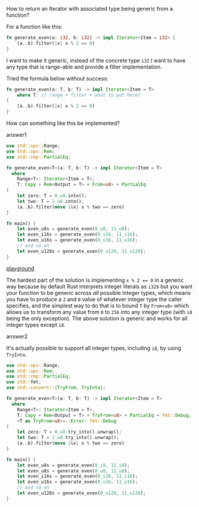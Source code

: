 How to return an Iterator with associated type being generic from a function?

For a function like this:

```rust
fn generate_even(a: i32, b: i32) -> impl Iterator<Item = i32> {
    (a..b).filter(|x| x % 2 == 0)
}
```

I want to make it generic, instead of the concrete type `i32` I want to have any type that is range-able and provide a filter implementation.

Tried the formula below without success:

```rust
fn generate_even(a: T, b: T) -> impl Iterator<Item = T>
    where T: // range + filter + what to put here?
{
    (a..b).filter(|x| x % 2 == 0)
}
```

How can something like this be implemented?

answer1

```rust
use std::ops::Range;
use std::ops::Rem;
use std::cmp::PartialEq;

fn generate_even<T>(a: T, b: T) -> impl Iterator<Item = T>
  where
    Range<T>: Iterator<Item = T>,
    T: Copy + Rem<Output = T> + From<u8> + PartialEq
{
    let zero: T = 0_u8.into();
    let two: T = 2_u8.into();
    (a..b).filter(move |&x| x % two == zero)
}

fn main() {
    let even_u8s = generate_even(0_u8, 11_u8);
    let even_i16s = generate_even(0_i16, 11_i16);
    let even_u16s = generate_even(0_u16, 11_u16);
    // and so on
    let even_u128s = generate_even(0_u128, 11_u128);
}
```

[playground](https://play.rust-lang.org/?version=stable&mode=debug&edition=2018&gist=7d8e1b9d1fbe3de39ab097b5de0dee62)

The hardest part of the solution is implementing `x % 2 == 0` in a generic way because by default Rust interprets integer literals as `i32`s but you want your function to be generic across *all* possible integer types, which means you have to produce a `2` and `0` value of whatever integer type the caller specifies, and the simplest way to do that is to bound `T` by `From<u8>` which allows us to transform any value from `0` to `256` into any integer type (with `i8` being the only exception). The above solution is generic and works for all integer types except `i8`.

answer2

It's actually possible to support all integer types, including `i8`, by using `TryInto`.

```rust
use std::ops::Range;
use std::ops::Rem;
use std::cmp::PartialEq;
use std::fmt;
use std::convert::{TryFrom, TryInto};

fn generate_even<T>(a: T, b: T) -> impl Iterator<Item = T>
  where
    Range<T>: Iterator<Item = T>,
    T: Copy + Rem<Output = T> + TryFrom<u8> + PartialEq + fmt::Debug,
    <T as TryFrom<u8>>::Error: fmt::Debug
{
    let zero: T = 0_u8.try_into().unwrap();
    let two: T = 2_u8.try_into().unwrap();
    (a..b).filter(move |&x| x % two == zero)
}

fn main() {
    let even_u8s = generate_even(0_i8, 11_i8);
    let even_u8s = generate_even(0_u8, 11_u8);
    let even_i16s = generate_even(0_i16, 11_i16);
    let even_u16s = generate_even(0_u16, 11_u16);
    // and so on
    let even_u128s = generate_even(0_u128, 11_u128);
}
```

